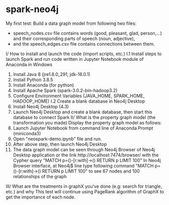 # spark-neo4j
My first test: Build a data graph model from following two files:
- speech_nodes.csv file contains words (good, pleasant, glad, person,...) and their corresponding parts of speech (noun, adjective), 
- and the speech_edges.csv file contains connections between them.


I/ How to install and launch the code (import scripts, etc.)
I.1 Install steps to launch Spark and run code written in Jupyter Notebook module of Anaconda in Windows
  1. Install Java 8 (jre1.8.0_291, jdk-16.0.1)
  2. Install Python 3.8.5
  3. Install Anaconda (for python)
  4. Install Apache Spark (spark-3.0.2-bin-hadoop3.2)
  5. Configure Environment Variables (JAVA_HOME, SPARK_HOME, HADOOP_HOME)
I.2 Create a blank database in Neo4j Desktop 
  1. Install Neo4j Desktop (4.3)
  2. Launch Neo4j Desktop and create a blank database, then start this database to connect Spark 
II/ What is the property graph model (the transformation you made)
Display the property graph model as follows:
  1. Launch Jupyter Notebook from command line of Anaconda Prompt (miniconda3) 
  2. Open "neospark-demo.ipynb" file and run.
  3. After above step, then launch Neo4j Desktop
  4. The data graph model can be seen through Neo4j Browser of Neo4j Desktop application or the link http://localhost:7474/browser/ with the Cypher query
      "MATCH p=()-[r:with]->() RETURN p LIMIT 100"
  In Neo4j Browser interface, at Neo4j$ line type following command "MATCH p=()-[r:with]->() RETURN p LIMIT 100" to see 67 nodes and 100 relationships of the graph

III/ What are the treatments in graphX you've done (e.g: search for triangle, etc.) and why
This test will continue using PageRank algorithm of GraphX to get the importance of each node.
